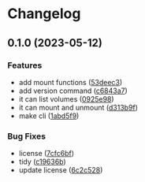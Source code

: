 # Changelog

## 0.1.0 (2023-05-12)


### Features

* add mount functions ([53deec3](https://www.github.com/brokeyourbike/mountefi/commit/53deec3a234569cec77d693ec6bc92f0ca913755))
* add version command ([c6843a7](https://www.github.com/brokeyourbike/mountefi/commit/c6843a71c9e41d45d2843244963f5d0065f31048))
* it can list volumes ([0925e98](https://www.github.com/brokeyourbike/mountefi/commit/0925e98bfbd9dcc733480b94d2c98ab818655ecc))
* it can mount and unmount ([d313b9f](https://www.github.com/brokeyourbike/mountefi/commit/d313b9f3fc3233cb955aadfb22378f7d3c9e65f9))
* make cli ([1abd5f9](https://www.github.com/brokeyourbike/mountefi/commit/1abd5f90e38ed33cbacf9a49557c1c80690541f0))


### Bug Fixes

* license ([7cfc6bf](https://www.github.com/brokeyourbike/mountefi/commit/7cfc6bf4f98a19e64acc576ca91278dcf2b0dafd))
* tidy ([c19636b](https://www.github.com/brokeyourbike/mountefi/commit/c19636b7a624a1c3d7f627b87c90552f792fea77))
* update license ([6c2c528](https://www.github.com/brokeyourbike/mountefi/commit/6c2c528696af63568626bc88c4fadf716b264294))
